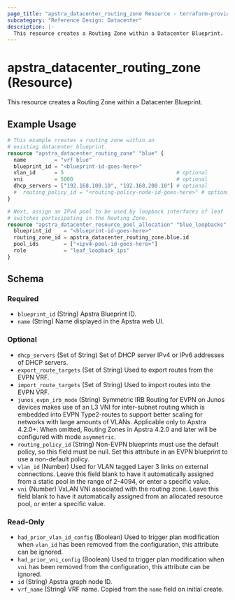 ```yaml
---
page_title: "apstra_datacenter_routing_zone Resource - terraform-provider-apstra"
subcategory: "Reference Design: Datacenter"
description: |-
  This resource creates a Routing Zone within a Datacenter Blueprint.
---
```


# apstra_datacenter_routing_zone (Resource)

This resource creates a Routing Zone within a Datacenter Blueprint.


## Example Usage

```terraform
# This example creates a routing zone within an
# existing datacenter blueprint.
resource "apstra_datacenter_routing_zone" "blue" {
  name         = "vrf blue"
  blueprint_id = "<blueprint-id-goes-here>"
  vlan_id      = 5                                    # optional
  vni          = 5000                                 # optional
  dhcp_servers = ["192.168.100.10", "192.168.200.10"] # optional
  #  routing_policy_id = "<routing-policy-node-id-goes-here>" # optional
}

# Next, assign an IPv4 pool to be used by loopback interfaces of leaf
# switches participating in the Routing Zone.
resource "apstra_datacenter_resource_pool_allocation" "blue_loopbacks" {
  blueprint_id    = "<blueprint-id-goes-here>"
  routing_zone_id = apstra_datacenter_routing_zone.blue.id
  pool_ids        = ["<ipv4-pool-id-goes-here>"]
  role            = "leaf_loopback_ips"
}
```

<!-- schema generated by tfplugindocs -->
## Schema

### Required

- `blueprint_id` (String) Apstra Blueprint ID.
- `name` (String) Name displayed in the Apstra web UI.

### Optional

- `dhcp_servers` (Set of String) Set of DHCP server IPv4 or IPv6 addresses of DHCP servers.
- `export_route_targets` (Set of String) Used to export routes from the EVPN VRF.
- `import_route_targets` (Set of String) Used to import routes into the EVPN VRF.
- `junos_evpn_irb_mode` (String) Symmetric IRB Routing for EVPN on Junos devices makes use of an L3 VNI for inter-subnet routing which is embedded into EVPN Type2-routes to support better scaling for networks with large amounts of VLANs. Applicable only to Apstra 4.2.0+. When omitted, Routing Zones in Apstra 4.2.0 and later will be configured with mode `asymmetric`.
- `routing_policy_id` (String) Non-EVPN blueprints must use the default policy, so this field must be null. Set this attribute in an EVPN blueprint to use a non-default policy.
- `vlan_id` (Number) Used for VLAN tagged Layer 3 links on external connections. Leave this field blank to have it automatically assigned from a static pool in the range of 2-4094, or enter a specific value.
- `vni` (Number) VxLAN VNI associated with the routing zone. Leave this field blank to have it automatically assigned from an allocated resource pool, or enter a specific value.

### Read-Only

- `had_prior_vlan_id_config` (Boolean) Used to trigger plan modification when `vlan_id` has been removed from the configuration, this attribute can be ignored.
- `had_prior_vni_config` (Boolean) Used to trigger plan modification when `vni` has been removed from the configuration, this attribute can be ignored.
- `id` (String) Apstra graph node ID.
- `vrf_name` (String) VRF name. Copied from the `name` field on initial create.



